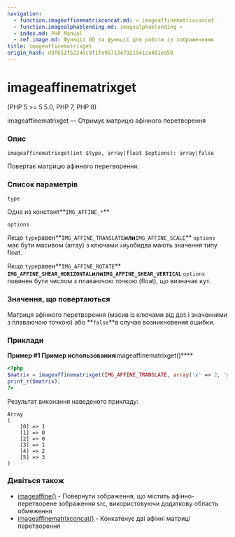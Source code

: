 ```yaml
---
navigation:
  - function.imageaffinematrixconcat.md: « imageaffinematrixconcat
  - function.imagealphablending.md: imagealphablending »
  - index.md: PHP Manual
  - ref.image.md: Функції GD та функції для роботи із зображеннями
title: imageaffinematrixget
origin_hash: ddf652f5224dc9f1fa9671347921941ca401ea50
---
```

# imageaffinematrixget

(PHP 5 >= 5.5.0, PHP 7, PHP 8)

imageaffinematrixget — Отримує матрицю афінного перетворення

### Опис

```methodsynopsis
imageaffinematrixget(int $type, array|float $options): array|false
```

Повертає матрицю афінного перетворення.

### Список параметрів

`type`

Одна из констант\*\*`IMG_AFFINE_*`\*\*

`options`

Якщо `type`равен\*\*`IMG_AFFINE_TRANSLATE`**или**`IMG_AFFINE_SCALE`\*\* `options` має бути масивом (array) з ключами `x`и`y`обидва мають значення типу float.

Якщо `type`равен\*\*`IMG_AFFINE_ROTATE`\*\* **`IMG_AFFINE_SHEAR_HORIZONTAL`**или**`IMG_AFFINE_SHEAR_VERTICAL`** `options` повинен бути числом з плаваючою точкою (float), що визначає кут.

### Значення, що повертаються

Матриця афінного перетворення (масив із ключами від до`5` і значеннями з плаваючою точкою) або \*\*`false`\*\*в случае возникновения ошибки.

### Приклади

**Пример #1 Пример использования**imageaffinematrixget()\*\*\*\*

```php
<?php
$matrix = imageaffinematrixget(IMG_AFFINE_TRANSLATE, array('x' => 2, 'y' => 3));
print_r($matrix);
?>
```

Результат виконання наведеного прикладу:

```
Array
(
    [0] => 1
    [1] => 0
    [2] => 0
    [3] => 1
    [4] => 2
    [5] => 3
)
```

### Дивіться також

-   [imageaffine()](function.imageaffine.md) \- Повернути зображення, що містить афінно-перетворене зображення src, використовуючи додаткову область обмеження
-   [imageaffinematrixconcat()](function.imageaffinematrixconcat.md) \- Конкатенує дві афінні матриці перетворення
